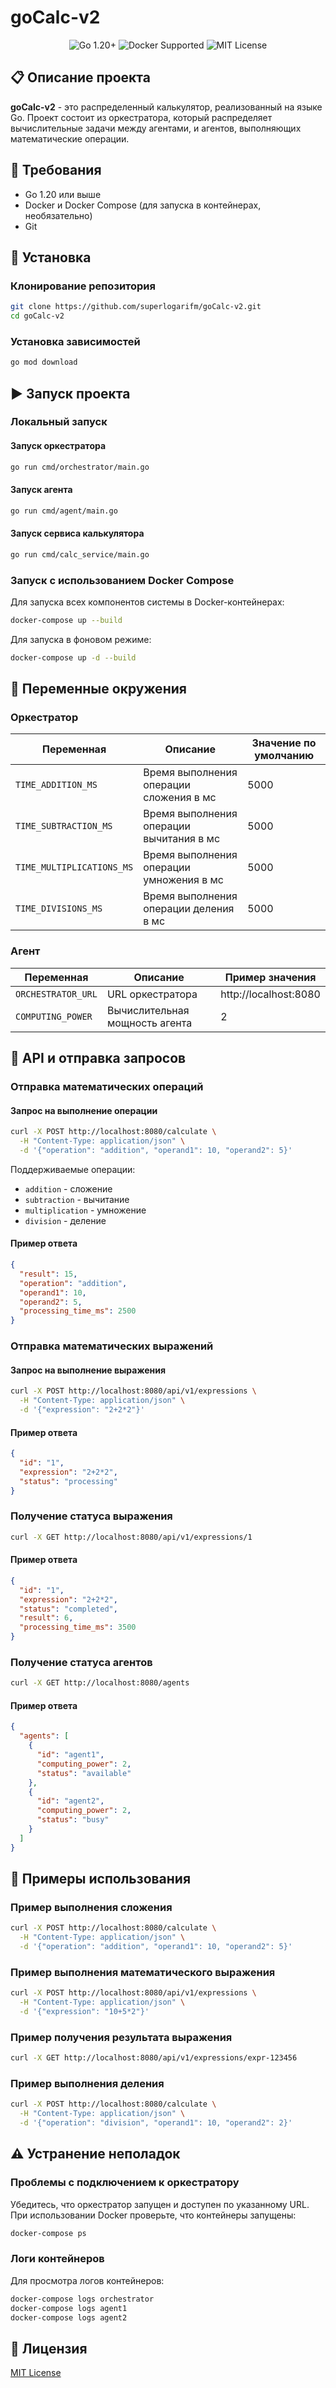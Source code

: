 # goCalc-v2

<div align="center">
  <img src="https://img.shields.io/badge/Go-1.20+-00ADD8?style=for-the-badge&logo=go&logoColor=white" alt="Go 1.20+"/>
  <img src="https://img.shields.io/badge/Docker-Supported-2496ED?style=for-the-badge&logo=docker&logoColor=white" alt="Docker Supported"/>
  <img src="https://img.shields.io/badge/License-MIT-yellow.svg?style=for-the-badge" alt="MIT License"/>
</div>

## 📋 Описание проекта

**goCalc-v2** - это распределенный калькулятор, реализованный на языке Go. Проект состоит из оркестратора, который распределяет вычислительные задачи между агентами, и агентов, выполняющих математические операции.

## 🔧 Требования

- Go 1.20 или выше
- Docker и Docker Compose (для запуска в контейнерах, необязательно)
- Git

## 🚀 Установка

### Клонирование репозитория

```bash
git clone https://github.com/superlogarifm/goCalc-v2.git
cd goCalc-v2
```

### Установка зависимостей

```bash
go mod download
```

## ▶️ Запуск проекта

### Локальный запуск

#### Запуск оркестратора

```bash
go run cmd/orchestrator/main.go
```

#### Запуск агента

```bash
go run cmd/agent/main.go
```

#### Запуск сервиса калькулятора

```bash
go run cmd/calc_service/main.go
```

### Запуск с использованием Docker Compose

Для запуска всех компонентов системы в Docker-контейнерах:

```bash
docker-compose up --build
```

Для запуска в фоновом режиме:

```bash
docker-compose up -d --build
```

## 🔐 Переменные окружения

### Оркестратор

| Переменная | Описание | Значение по умолчанию |
|------------|----------|------------------------|
| `TIME_ADDITION_MS` | Время выполнения операции сложения в мс | 5000 |
| `TIME_SUBTRACTION_MS` | Время выполнения операции вычитания в мс | 5000 |
| `TIME_MULTIPLICATIONS_MS` | Время выполнения операции умножения в мс | 5000 |
| `TIME_DIVISIONS_MS` | Время выполнения операции деления в мс | 5000 |

### Агент

| Переменная | Описание | Пример значения |
|------------|----------|-----------------|
| `ORCHESTRATOR_URL` | URL оркестратора | http://localhost:8080 |
| `COMPUTING_POWER` | Вычислительная мощность агента | 2 |

## 📡 API и отправка запросов

### Отправка математических операций

#### Запрос на выполнение операции

```bash
curl -X POST http://localhost:8080/calculate \
  -H "Content-Type: application/json" \
  -d '{"operation": "addition", "operand1": 10, "operand2": 5}'
```

Поддерживаемые операции:
- `addition` - сложение
- `subtraction` - вычитание
- `multiplication` - умножение
- `division` - деление

#### Пример ответа

```json
{
  "result": 15,
  "operation": "addition",
  "operand1": 10,
  "operand2": 5,
  "processing_time_ms": 2500
}
```

### Отправка математических выражений

#### Запрос на выполнение выражения

```bash
curl -X POST http://localhost:8080/api/v1/expressions \
  -H "Content-Type: application/json" \
  -d '{"expression": "2+2*2"}'
```

#### Пример ответа

```json
{
  "id": "1",
  "expression": "2+2*2",
  "status": "processing"
}
```

### Получение статуса выражения

```bash
curl -X GET http://localhost:8080/api/v1/expressions/1
```

#### Пример ответа

```json
{
  "id": "1",
  "expression": "2+2*2",
  "status": "completed",
  "result": 6,
  "processing_time_ms": 3500
}
```

### Получение статуса агентов

```bash
curl -X GET http://localhost:8080/agents
```

#### Пример ответа

```json
{
  "agents": [
    {
      "id": "agent1",
      "computing_power": 2,
      "status": "available"
    },
    {
      "id": "agent2",
      "computing_power": 2,
      "status": "busy"
    }
  ]
}
```

## 📝 Примеры использования

### Пример выполнения сложения

```bash
curl -X POST http://localhost:8080/calculate \
  -H "Content-Type: application/json" \
  -d '{"operation": "addition", "operand1": 10, "operand2": 5}'
```

### Пример выполнения математического выражения

```bash
curl -X POST http://localhost:8080/api/v1/expressions \
  -H "Content-Type: application/json" \
  -d '{"expression": "10+5*2"}'
```

### Пример получения результата выражения

```bash
curl -X GET http://localhost:8080/api/v1/expressions/expr-123456
```

### Пример выполнения деления

```bash
curl -X POST http://localhost:8080/calculate \
  -H "Content-Type: application/json" \
  -d '{"operation": "division", "operand1": 10, "operand2": 2}'
```

## ⚠️ Устранение неполадок

### Проблемы с подключением к оркестратору

Убедитесь, что оркестратор запущен и доступен по указанному URL. При использовании Docker проверьте, что контейнеры запущены:

```bash
docker-compose ps
```

### Логи контейнеров

Для просмотра логов контейнеров:

```bash
docker-compose logs orchestrator
docker-compose logs agent1
docker-compose logs agent2
```

## 📄 Лицензия

[MIT License](LICENSE)
 
